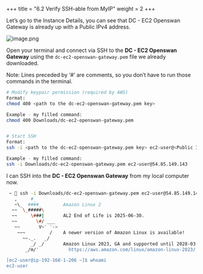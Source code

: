 +++
title = "6.2 Verify SSH-able from MyIP"
weight = 2
+++


Let’s go to the Instance Details, you can see that DC - EC2 Openswan Gateway is already up with a Public IPv4 address.


![image.png](/images/004-iv-setup-vpc-dc-resources/006-6-ec2-dc-ec2-openswan-gateway/21-584859-image.png)


Open your terminal and connect via SSH to the **DC - EC2 Openswan Gateway** using the `dc-ec2-openswan-gateway.pem` file we already downloaded.


Note: Lines preceded by ‘#’ are comments, so you don’t have to run those commands in the terminal.


```bash
# Modify keypair permission (required by AWS)
Format:
chmod 400 <path to the dc-ec2-openswan-gateway.pem key>

Example - my filled command:
chmod 400 Downloads/dc-ec2-openswan-gateway.pem


# Start SSH
Format:
ssh -i <path to the dc-ec2-openswan-gateway.pem key> ec2-user@<Public IPv4>

Example - my filled command:
ssh -i Downloads/dc-ec2-openswan-gateway.pem ec2-user@54.85.149.143
```


I can SSH into the **DC - EC2 Openswan Gateway** from my local computer now.


```bash
 ~  ssh -i Downloads/dc-ec2-openswan-gateway.pem ec2-user@54.85.149.143                                                                                 ✔ │ 3.3.0  │ 12:14:37 AM 
   ,     #_
   ~\_  ####_        Amazon Linux 2
  ~~  \_#####\
  ~~     \###|       AL2 End of Life is 2025-06-30.
  ~~       \#/ ___
   ~~       V~' '->
    ~~~         /    A newer version of Amazon Linux is available!
      ~~._.   _/
         _/ _/       Amazon Linux 2023, GA and supported until 2028-03-15.
       _/m/'           https://aws.amazon.com/linux/amazon-linux-2023/

[ec2-user@ip-192-168-1-206 ~]$ whoami
ec2-user

```



